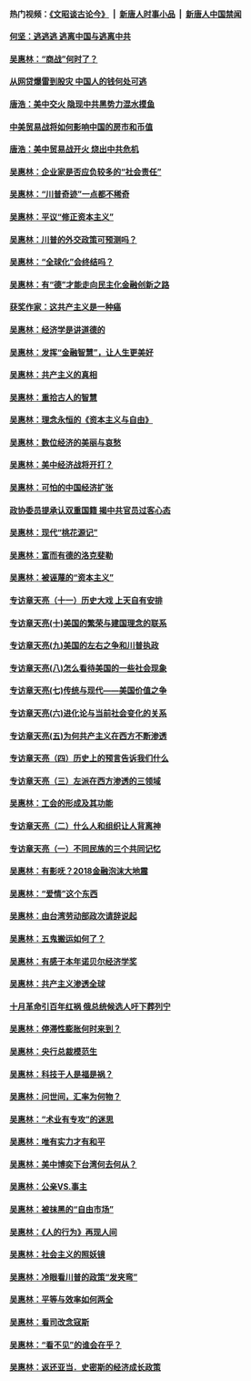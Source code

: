 #### 热门视频：[《文昭谈古论今》](https://github.com/gfw-breaker/wenzhao/blob/master/README.md?t=10181534) &nbsp;|&nbsp; [新唐人时事小品](https://github.com/gfw-breaker/ntdtv-comedy/blob/master/README.md?t=10181534) &nbsp;|&nbsp; [新唐人中国禁闻](https://github.com/gfw-breaker/ntdtv-news/blob/master/README.md?t=10181534)

#### [何坚：逃逃逃 逃离中国与逃离中共](../pages/nsc423/n10592891.md?t=10181534) 

#### [吴惠林：“商战”何时了？](../pages/nsc423/n10573558.md?t=10181534) 

#### [从网贷爆雷到股灾 中国人的钱何处可逃](../pages/nsc423/n10572800.md?t=10181534) 

#### [唐浩：美中交火 隐现中共黑势力混水摸鱼](../pages/nsc423/n10544040.md?t=10181534) 

#### [中美贸易战将如何影响中国的房市和币值](../pages/nsc423/n10543697.md?t=10181534) 

#### [唐浩：美中贸易战开火 烧出中共危机](../pages/nsc423/n10540126.md?t=10181534) 

#### [吴惠林：企业家是否应负较多的“社会责任”](../pages/nsc423/n10535022.md?t=10181534) 

#### [吴惠林：“川普奇迹”一点都不稀奇](../pages/nsc423/n10512808.md?t=10181534) 

#### [吴惠林：平议“修正资本主义”](../pages/nsc423/n10495724.md?t=10181534) 

#### [吴惠林：川普的外交政策可预测吗？](../pages/nsc423/n10462387.md?t=10181534) 

#### [吴惠林：“全球化”会终结吗？](../pages/nsc423/n10452838.md?t=10181534) 

#### [吴惠林：有“德”才能走向民主化金融创新之路](../pages/nsc423/n10432292.md?t=10181534) 

#### [获奖作家：这共产主义是一种癌](../pages/nsc423/n10431541.md?t=10181534) 

#### [吴惠林：经济学是讲道德的](../pages/nsc423/n10398014.md?t=10181534) 

#### [吴惠林：发挥“金融智慧”，让人生更美好](../pages/nsc423/n10375019.md?t=10181534) 

#### [吴惠林：共产主义的真相](../pages/nsc423/n10351394.md?t=10181534) 

#### [吴惠林：重拾古人的智慧](../pages/nsc423/n10337691.md?t=10181534) 

#### [吴惠林：理念永恒的《资本主义与自由》](../pages/nsc423/n10316274.md?t=10181534) 

#### [吴惠林：数位经济的美丽与哀愁](../pages/nsc423/n10292946.md?t=10181534) 

#### [吴惠林：美中经济战将开打？](../pages/nsc423/n10258825.md?t=10181534) 

#### [吴惠林：可怕的中国经济扩张](../pages/nsc423/n10219147.md?t=10181534) 

#### [政协委员提承认双重国籍 揭中共官员过客心态](../pages/nsc423/n10208809.md?t=10181534) 

#### [吴惠林：现代“桃花源记”](../pages/nsc423/n10185234.md?t=10181534) 

#### [吴惠林：富而有德的洛克斐勒](../pages/nsc423/n10142264.md?t=10181534) 

#### [吴惠林：被诬蔑的“资本主义”](../pages/nsc423/n10124816.md?t=10181534) 

#### [专访章天亮（十一）历史大戏 上天自有安排](../pages/nsc423/n10094905.md?t=10181534) 

#### [专访章天亮(十)美国的繁荣与建国理念的联系](../pages/nsc423/n10094899.md?t=10181534) 

#### [专访章天亮(九)美国的左右之争和川普执政](../pages/nsc423/n10094889.md?t=10181534) 

#### [专访章天亮(八)怎么看待美国的一些社会现象](../pages/nsc423/n10094857.md?t=10181534) 

#### [专访章天亮(七)传统与现代——美国价值之争](../pages/nsc423/n10093140.md?t=10181534) 

#### [专访章天亮(六)进化论与当前社会变化的关系](../pages/nsc423/n10092036.md?t=10181534) 

#### [专访章天亮(五)为何共产主义在西方不断渗透](../pages/nsc423/n10083620.md?t=10181534) 

#### [专访章天亮（四）历史上的预言告诉我们什么](../pages/nsc423/n10083606.md?t=10181534) 

#### [专访章天亮（三）左派在西方渗透的三领域](../pages/nsc423/n10081115.md?t=10181534) 

#### [吴惠林：工会的形成及其功能](../pages/nsc423/n10080633.md?t=10181534) 

#### [专访章天亮（二）什么人和组织让人背离神](../pages/nsc423/n10076637.md?t=10181534) 

#### [专访章天亮（一）不同民族的三个共同记忆](../pages/nsc423/n10074188.md?t=10181534) 

#### [吴惠林：有影呒？2018金融泡沫大地震](../pages/nsc423/n10040534.md?t=10181534) 

#### [吴惠林：“爱情”这个东西](../pages/nsc423/n10019423.md?t=10181534) 

#### [吴惠林：由台湾劳动部政次请辞说起](../pages/nsc423/n9979679.md?t=10181534) 

#### [吴惠林：五鬼搬运如何了？](../pages/nsc423/n9925338.md?t=10181534) 

#### [吴惠林：有感于本年诺贝尔经济学奖](../pages/nsc423/n9871883.md?t=10181534) 

#### [吴惠林：共产主义渗透全球](../pages/nsc423/n9812748.md?t=10181534) 

#### [十月革命引百年红祸 俄总统候选人吁下葬列宁](../pages/nsc423/n9810182.md?t=10181534) 

#### [吴惠林：停滞性膨胀何时来到？](../pages/nsc423/n9764136.md?t=10181534) 

#### [吴惠林：央行总裁模范生](../pages/nsc423/n9728134.md?t=10181534) 

#### [吴惠林：科技于人是福是祸？](../pages/nsc423/n9672982.md?t=10181534) 

#### [吴惠林：问世间，汇率为何物？](../pages/nsc423/n9621788.md?t=10181534) 

#### [吴惠林：“术业有专攻”的迷思](../pages/nsc423/n9580363.md?t=10181534) 

#### [吴惠林：唯有实力才有和平](../pages/nsc423/n9529599.md?t=10181534) 

#### [吴惠林：美中博奕下台湾何去何从？](../pages/nsc423/n9483598.md?t=10181534) 

#### [吴惠林：公亲VS.事主](../pages/nsc423/n9425637.md?t=10181534) 

#### [吴惠林：被抹黑的“自由市场”](../pages/nsc423/n9351545.md?t=10181534) 

#### [吴惠林：《人的行为》再现人间](../pages/nsc423/n9296339.md?t=10181534) 

#### [吴惠林：社会主义的照妖镜](../pages/nsc423/n9243460.md?t=10181534) 

#### [吴惠林：冷眼看川普的政策“发夹弯”](../pages/nsc423/n9120684.md?t=10181534) 

#### [吴惠林：平等与效率如何两全](../pages/nsc423/n9075430.md?t=10181534) 

#### [吴惠林：看司改念寇斯](../pages/nsc423/n9024915.md?t=10181534) 

#### [吴惠林：“看不见”的谁会在乎？](../pages/nsc423/n8977488.md?t=10181534) 

#### [吴惠林：返还亚当．史密斯的经济成长政策](../pages/nsc423/n8931896.md?t=10181534) 

